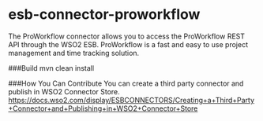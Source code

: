 # esb-connector-proworkflow
The ProWorkflow connector allows you to access the ProWorkflow REST API through the WSO2 ESB. ProWorkflow is a fast and easy to use project management and time tracking solution.

###Build
mvn clean install

###How You Can Contribute
You can create a third party connector and publish in WSO2 Connector Store.
https://docs.wso2.com/display/ESBCONNECTORS/Creating+a+Third+Party+Connector+and+Publishing+in+WSO2+Connector+Store
